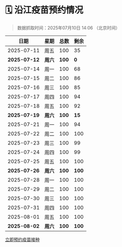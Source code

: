 # 🗓️ 沿江疫苗预约情况

> 数据抓取时间：2025年07月10日 14:06 （北京时间）

| 日期 | 星期 | 总数 | 剩余 |
|------|------|------|------|
| 2025-07-11 | 周五 | 100 | 35 |
| **2025-07-12** | **周六** | **100** | **0** |
| 2025-07-14 | 周一 | 100 | 68 |
| 2025-07-15 | 周二 | 100 | 86 |
| 2025-07-16 | 周三 | 100 | 85 |
| 2025-07-17 | 周四 | 100 | 94 |
| 2025-07-18 | 周五 | 100 | 92 |
| **2025-07-19** | **周六** | **100** | **15** |
| 2025-07-21 | 周一 | 100 | 94 |
| 2025-07-22 | 周二 | 100 | 100 |
| 2025-07-23 | 周三 | 100 | 99 |
| 2025-07-24 | 周四 | 100 | 99 |
| 2025-07-25 | 周五 | 100 | 100 |
| **2025-07-26** | **周六** | **100** | **100** |
| 2025-07-28 | 周一 | 100 | 100 |
| 2025-07-29 | 周二 | 100 | 100 |
| 2025-07-30 | 周三 | 100 | 100 |
| 2025-07-31 | 周四 | 100 | 100 |
| 2025-08-01 | 周五 | 100 | 100 |
| **2025-08-02** | **周六** | **100** | **100** |


<div class="button-container">
<a class="btn" href="http://yfzweb.ishequ.net/#/login" target="_blank">立即预约疫苗接种</a>
</div>
